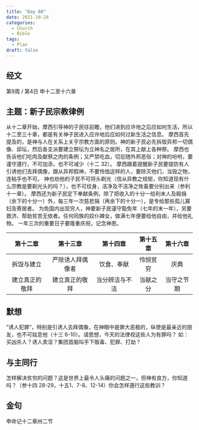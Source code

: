 ```yaml
---
title: "Day 60"
date: 2021-10-28
categories:
  - Church
  - Bible
tags:
  - Plan
draft: false
---
```


## 经文
第9周 / 第4日 申十二至十六章

## 主题：新子民宗教律例
从十二章开始，摩西引导神的子民往前瞻，他们进到应许地之后应如何生活，所以十二至三十章，都是有关神子民进入应许地后应如何过新生活之信息。
摩西首先提及的，是神与人在关系上关乎宗教方面的原则。神的新子民必先拆毁异邦一切偶像、邱坛，然后各支派要建立祭坛为立神名之居所，在其上献上各种祭。
摩西也告诉他们吃肉及献祭之肉的条例；又严禁吃血，切忌随外邦恶俗；对神的吩咐，要谨守遵行，不可加添，也不可减少（十二  32）。
摩西跟着提醒新子民要提防有人引诱他们去拜偶像，跟从异邦假神，不要怜恤这样的人，要除灭他们，当毁之物，连粘手也不可。
神也劝他的子民不可将头剃光（信从异教之规矩，你知道现有什么宗教是要剃光头的吗？），也不可纹身，洁净及不洁净之牲畜要分别出来（参利十一章）。
摩西还为新子民定下奉献条例，除了把收入的十分一给利未人及殿捐（余下的十分一）外，每三年一次慈悲捐（再余下的十分一），是专给那些孤儿寡妇及寄居者。
为免国内出现穷人，神要新子民谨守豁免年（七年的末一年），另要救济、帮助贫苦无依者。任何同族的奴仆婢女，做满七年便要给他自由，并给他礼物。
一年三次的重要日子要隆重庆祝，记念神恩。

| 第十二章    | 第十三章     | 第十四章  | 第十五章  | 第十六章 |
| :-------: | :--------: | :-----: | :-----: | :----: |
| 拆毁与建立   | 严除诱人拜偶像者 | 饮食、奉献 | 怜悯贫穷  | 庆典   |
| 建立真正的敬拜 | 建立真正的敬拜 | 当分辨洁与不洁  | 当献之分  | 当守之节期 |

## 默想
“诱人犯罪”，特别是引诱人去拜偶像，在神眼中是罪大恶极的，纵使是最亲近的朋友，也不可姑息他（十三  6-10）。请思想，今天的法律视这些人为有罪吗？
如：买凶杀人？诱人卖淫？集团首脑叫手下贩毒、犯罪、打劫？

## 与主同行
怎样解决贫穷的问题？这是世界上最令人头痛的问题之一，但神有良方，你知道吗？（参十四  28-29，十五1、7-8、12-14）你会怎样遵行这些教训？

## 金句
申命记十二章卅二节

[comment]: <> (## 附录)


